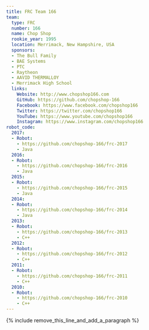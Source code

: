 ```yaml
---
title: FRC Team 166
team:
  type: FRC
  number: 166
  name: Chop Shop
  rookie_year: 1995
  location: Merrimack, New Hampshire, USA
  sponsors:
  - The Bull Family
  - BAE Systems
  - PTC
  - Raytheon
  - AAVID THERMALLOY
  - Merrimack High School
  links:
    Website: http://www.chopshop166.com
    GitHub: https://github.com/chopshop-166
    Facebook: https://www.facebook.com/chopshop166
    Twitter: https://twitter.com/chopshop166
    YouTube: https://www.youtube.com/chopshop166
    Instagram: https://www.instagram.com/chopshop166
robot_code:
  2017:
  - Robot:
    - https://github.com/chopshop-166/frc-2017
    - Java
  2016:
  - Robot:
    - https://github.com/chopshop-166/frc-2016
    - Java
  2015:
  - Robot:
    - https://github.com/chopshop-166/frc-2015
    - Java
  2014:
  - Robot:
    - https://github.com/chopshop-166/frc-2014
    - Java
  2013:
  - Robot:
    - https://github.com/chopshop-166/frc-2013
    - C++
  2012:
  - Robot:
    - https://github.com/chopshop-166/frc-2012
    - C++
  2011:
  - Robot:
    - https://github.com/chopshop-166/frc-2011
    - C++
  2010:
  - Robot:
    - https://github.com/chopshop-166/frc-2010
    - C++
---
```


{% include remove_this_line_and_add_a_paragraph %}